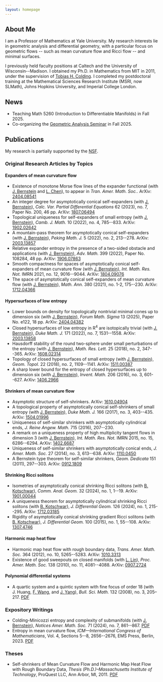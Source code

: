 ```yaml
---
layout: homepage
---
```


## About Me

I am a Professor of Mathematics at Yale University. 
My research interests lie in geometric analysis and differential geometry, with a particular focus on geometric flows -- such as mean curvature flow and Ricci flow -- and minimal surfaces.

I previously held faculty positions at Caltech and the University of Wisconsin--Madison. 
I obtained my Ph.D. in Mathematics from MIT in 2011, under the supervision of [Tobias H. Colding](https://math.mit.edu/directory/profile.html?pid=50).
I completed my postdoctoral training at the Mathematical Sciences Research Institute (MSRI, now SLMath), Johns Hopkins University, and Imperial College London.

## News

- Teaching Math 5260 (Introduction to Differentiable Manifolds) in Fall 2025.
- Co-organizing the [Geometric Analysis Seminar](https://sites.google.com/view/xinrui-zhao/yale-geometric-analysis-seminar/) in Fall 2025.

## Publications

My research is partially supported by the [NSF](https://www.nsf.gov).

### Original Research Articles by Topics

#### Expanders of mean curvature flow

- Existence of monotone Morse flow lines of the expander functional (with [J. Bernstein](https://mathematics.jhu.edu/directory/jacob-bernstein/) and [L. Chen](https://sites.google.com/utk.edu/lchen63/)), to appear in *Tran. Amer. Math. Soc.*. ArXiv: [2404.08541](https://arxiv.org/abs/2404.08541)
- An integer degree for asymptotically conical self-expanders (with [J. Bernstein](https://mathematics.jhu.edu/directory/jacob-bernstein/)), *Calc. Var. Partial Differential Equations* 62 (2023), no. 7, Paper No. 200, 46 pp. ArXiv: [1807.06494](https://arxiv.org/abs/1807.06494)
- Topological uniqueness for self-expanders of small entropy (with [J. Bernstein](https://mathematics.jhu.edu/directory/jacob-bernstein/)), *Camb. J. Math.* 10 (2022), no. 4, 785--833. ArXiv: [1902.02642](https://arxiv.org/abs/1902.02642)
- A mountain-pass theorem for asymptotically conical self-expanders (with [J. Bernstein](https://mathematics.jhu.edu/directory/jacob-bernstein/)), *Peking Math. J.* 5 (2022), no. 2, 213--278. ArXiv: [2003.13857](https://arxiv.org/abs/2003.13857)
- Relative expander entropy in the presence of a two-sided obstacle and applications (with [J. Bernstein](https://mathematics.jhu.edu/directory/jacob-bernstein/)), *Adv. Math.* 399 (2022), Paper No. 108284, 48 pp. ArXiv: [1906.07863](https://arxiv.org/abs/1906.07863)
- Smooth compactness for spaces of asymptotically conical self-expanders of mean curvature flow (with [J. Bernstein](https://mathematics.jhu.edu/directory/jacob-bernstein/)), *Int. Math. Res. Not.* IMRN 2021, no. 12, 9016--9044. ArXiv: [1804.09076](https://arxiv.org/abs/1804.09076)
- The space of asymptotically conical self-expanders of mean curvature flow (with [J. Bernstein](https://mathematics.jhu.edu/directory/jacob-bernstein/)), *Math. Ann.* 380 (2021), no. 1-2, 175--230. ArXiv: [1712.04366](https://arxiv.org/abs/1712.04366)

#### Hypersurfaces of low entropy

- Lower bounds on density for topologically nontrivial minimal cones up to dimension six (with [J. Bernstein](https://mathematics.jhu.edu/directory/jacob-bernstein/)), *Forum Math. Sigma* 13 (2025), Paper No. e122, 18 pp. ArXiv: [2404.04382](https://arxiv.org/abs/2404.04382)
- Closed hypersurfaces of low entropy in R<sup>4</sup> are isotopically trivial (with [J. Bernstein](https://mathematics.jhu.edu/directory/jacob-bernstein/)), *Duke Math. J.* 171 (2022), no. 7, 1531--1558. ArXiv: [2003.13858](https://arxiv.org/abs/2003.13858)
- Hausdorff stability of the round two-sphere under small perturbations of the entropy (with [J. Bernstein](https://mathematics.jhu.edu/directory/jacob-bernstein/)), *Math. Res. Lett.* 25 (2018), no. 2, 347--365. ArXiv: [1608.02314](https://arxiv.org/abs/1608.02314)
- Topology of closed hypersurfaces of small entropy (with [J. Bernstein](https://mathematics.jhu.edu/directory/jacob-bernstein/)), *Geom. Topol.* 22 (2018), no. 2, 1109--1141. ArXiv: [1511.00387](https://arxiv.org/abs/1511.00387)
- A sharp lower bound for the entropy of closed hypersurfaces up to dimension six (with [J. Bernstein](https://mathematics.jhu.edu/directory/jacob-bernstein/)), *Invent. Math.* 206 (2016), no. 3, 601--627. ArXiv: [1406.2966](https://arxiv.org/abs/1406.2966)

#### Shrinkers of mean curvature flow

- Asymptotic structure of self-shrinkers. ArXiv: [1610.04904](https://arxiv.org/abs/1610.04904)
- A topological property of asymptotically conical self-shrinkers of small entropy (with [J. Bernstein](https://mathematics.jhu.edu/directory/jacob-bernstein/)), *Duke Math. J.* 166 (2017), no. 3, 403--435. ArXiv: [1504.01996](https://arxiv.org/abs/1504.01996)
- Uniqueness of self-similar shrinkers with asymptotically cylindrical ends, *J. Reine Angew. Math.* 715 (2016), 207--230.
- A remark on a uniqueness property of high multiplicity tangent flows in dimension 3 (with [J. Bernstein](https://mathematics.jhu.edu/directory/jacob-bernstein/)), *Int. Math. Res. Not.* IMRN 2015, no. 15, 6286--6294. ArXiv: [1402.6687](https://arxiv.org/abs/1402.6687)
- Uniqueness of self-similar shrinkers with asymptotically conical ends, *J. Amer. Math. Soc.* 27 (2014), no. 3, 613--638. ArXiv: [1110.0450](https://arxiv.org/abs/1110.0450)
- A Bernstein type theorem for self-similar shrinkers, *Geom. Dedicata* 151 (2011), 297--303. ArXiv: [0912.1809](https://arxiv.org/abs/0912.1809)

#### Shrinking Ricci solitons

- Isometries of asymptotically conical shrinking Ricci solitons (with [B. Kotschwar](https://search.asu.edu/profile/1797093)), *Comm. Anal. Geom.* 32 (2024), no. 1, 1--19. ArXiv: [1901.00044](https://arxiv.org/abs/1901.00044)
- A uniqueness theorem for asymptotically cylindrical shrinking Ricci solitons (with [B. Kotschwar](https://search.asu.edu/profile/1797093)), *J. Differential Geom.* 126 (2024), no. 1, 215--295. ArXiv: [1712.03185](https://arxiv.org/abs/1712.03185)
- Rigidity of asymptotically conical shrinking gradient Ricci solitons (with [B. Kotschwar](https://search.asu.edu/profile/1797093)), *J. Differential Geom.* 100 (2015), no. 1, 55--108. ArXiv: [1307.4746](https://arxiv.org/abs/1307.4746)

#### Harmonic map heat flow

- Harmonic map heat flow with rough boundary data, *Trans. Amer. Math. Soc.* 364 (2012), no. 10, 5265--5283. ArXiv: [1010.3313](https://arxiv.org/abs/1010.3313)
- Existence of good sweepouts on closed manifolds (with [L. Lin](https://lzlin.sites.ucsc.edu)), *Proc. Amer. Math. Soc.* 138 (2010), no. 11, 4081--4088. ArXiv: [0907.2724](https://arxiv.org/abs/0907.2724)

#### Polynomial differential systems

- A quartic system and a quintic system with fine focus of order 18 (with J. Huang, [F. Wang](https://math.sjtu.edu.cn/Default/teachershow/tags/MDAwMDAwMDAwMLKIfpg), and [J. Yang](https://www.math.pku.edu.cn/jsdw/js_20180628175159671361/y_20180628175159671361/69983.htm)), *Bull. Sci. Math.* 132 (2008), no. 3, 205–217. [PDF](https://pdf.sciencedirectassets.com/271929/1-s2.0-S0007449708X0003X/1-s2.0-S0007449707000218/main.pdf?X-Amz-Security-Token=IQoJb3JpZ2luX2VjENP%2F%2F%2F%2F%2F%2F%2F%2F%2F%2FwEaCXVzLWVhc3QtMSJIMEYCIQChelM6UofeVULxGCLDmaJm%2FQ%2FKfNDD%2BdEfl4VNkwJJxwIhANX2bHUjiAOggb7pWFfSVvnnzPF4yZtDGMSjZLvN06%2FxKrMFCHwQBRoMMDU5MDAzNTQ2ODY1IgzKU%2FAIBm%2FjRUEGYT0qkAWff%2FJ5souKu%2BCRO3rDjfvfiJFHSQHvC78KCjIodwhJOlwHn8%2Fm0aZPpfLf9fJzDEKIrOfYgTV7z3d6S4GRdQkZOB2LyWE0FUCE04tFingM06FWJswtPYRMYPlq1MxHuoSswlF2ah2%2F7Odi7WAA81a1wTcPFJ3TYj1ZJ13L6Jyf88PL1N7rklLbB1IDVfMS8A51n5WizzNI6VthTO%2FIh6bM%2BGzCwpH2qhShme9XE67yQDLkR77jhe4i%2BrKRC7IlXZYLmhQyJ6VQV8GSTprL9iSEzT5II5txTHjnldJMYGhEl1LJSkdZR5yalHimUtbtrd0B7SOagxDhG2AGGU4FCtu2MgPT9cPwpvPwYr%2BWD587QMR2l64Qc3pC0bZ2H2nzeGwGiUMgUnR3KUfCQ0U1jXAl%2Fy9fF%2F2Cf80cwZKJu7AOosFBTu1XhqP8QN2qrpLOCbNkQ1hYRzuucqlEK5sWl7UFD6qMhYUKWmpc87%2F1mfljfn5f94l2V2kWlA8OjHyHN4UtXAJy2N4oVgnChsYR%2Bj%2BjJImlj1XTqtyJXrMYcXE%2F9i3XBibXrlCFUiD4rqe1an3jWAzPMnZ%2BF%2BraHZyt8ztaESnkS8EXpRZWxtlifdvKkC9a1hMOKh2pIw%2FXSDDxchbRJgO6vGudo8OrS45rv06%2FFy0luzFxvWyQpkM1qoLfx%2FPYn5O8bfah0V8DnuzAqSeLDBdPT6G9AAC4ih1Tb%2F49glzsdo%2BlXYQeGT09CS5uWCptRtQlcBBFUgmDngm%2B1dd%2FZPMdRBQoxumRv1oqpHpDjMXuOG30Wg7vZRrov6fFyuKcGEOYPj3iIONDhA2JMBir%2FlA6c5F%2FCPS10Q1sMOCw03HA8nLqv47Kqbz3qaq4qjDc0b%2FHBjqwAeCm%2BtEI7AkDWRAoumBQ2Y61WfIhEVvr%2BX34zGhohF9PylKVh8tLNn785v7GNsNHlKm1Zt18X2nk9ugKVQdXaB%2Fabso%2FV7QrrhLbh%2BHGkoRiJ9MeaWsp9YWF35pJ583btd333bggWsUFZwramFnNoeR2gpNiL9ERP7oNoA4F87VUBjI%2Bv6t74HtWgNEqVDRONppfY55KM%2FJHaHgAEf7chva6q0hB3cPw0HVevpMuPGuN&X-Amz-Algorithm=AWS4-HMAC-SHA256&X-Amz-Date=20251015T191549Z&X-Amz-SignedHeaders=host&X-Amz-Expires=300&X-Amz-Credential=ASIAQ3PHCVTYZH3KDL45%2F20251015%2Fus-east-1%2Fs3%2Faws4_request&X-Amz-Signature=0afa840eef1c3c97eb94ffeab297ce6791bd2160910542b64e85cbf0b0064f08&hash=524d0c2756e773402bba1112c2a6c12bd81f19eaecf2a1812c7d3bf57cb992c7&host=68042c943591013ac2b2430a89b270f6af2c76d8dfd086a07176afe7c76c2c61&pii=S0007449707000218&tid=spdf-f8ed10c5-927a-4117-aad3-be3f34316806&sid=cc4aa0851574a54a0b88751-8168e5934ac7gxrqa&type=client&tsoh=d3d3LnNjaWVuY2VkaXJlY3QuY29t&rh=d3d3LnNjaWVuY2VkaXJlY3QuY29t&ua=0f165e5704550255560354&rr=98f1a59d3c511600&cc=us)

### Expository Writings

- Colding-Minicozzi entropy and complexity of submanifolds (with [J. Bernstein](https://mathematics.jhu.edu/directory/jacob-bernstein/)), *Notices Amer. Math. Soc.* 71 (2024), no. 7, 861--867. [PDF](https://www.ams.org/journals/notices/202407/rnoti-p861.pdf)
- Entropy in mean curvature flow, *ICM—International Congress of Mathematicians*, Vol. 4, Sections 5--8, 2656--2676, EMS Press, Berlin, 2023. [PDF](https://ems.press/content/book-chapter-files/33218?nt=1)

### Theses

- Self-shrinkers of Mean Curvature Flow and Harmonic Map Heat Flow with Rough Boundary Data, *Thesis (Ph.D.)–Massachusetts Institute of Technology*, ProQuest LLC, Ann Arbor, MI, 2011. [PDF](https://dspace.mit.edu/bitstream/handle/1721.1/67817/768002313-MIT.pdf?sequence=2&isAllowed=y)







